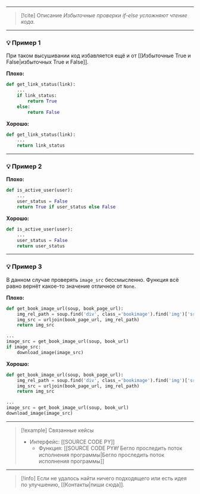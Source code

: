 ***

> [!cite] Описание
>_Избыточные проверки if-else усложняют чтение кода._

***
### 💡 Пример 1
При таком высушивании код избавляется ещё и от [[Избыточные True и False|избыточных True и False]].

**Плохо:**
```python
def get_link_status(link):
    ...
    if link_status:
        return True
    else:
        return False
```

**Хорошо:**
```python
def get_link_status(link):
    ...
    return link_status
```

***
### 💡 Пример 2


**Плохо:**
```python
def is_active_user(user):
    ...
    user_status = False
    return True if user_status else False
```

**Хорошо:**
```python
def is_active_user(user):
    ...
    user_status = False
    return user_status
```

***
### 💡 Пример 3
В данном случае проверять `image_src` беcсмысленно. Функция всё равно вернёт какое-то значение отличное от `None`.

**Плохо:**
```python
def get_book_image_url(soup, book_page_url):
    img_rel_path = soup.find('div', class_='bookimage').find('img')['src']
    img_src = urljoin(book_page_url, img_rel_path)
    return img_src

...
image_src = get_book_image_url(soup, book_url)
if image_src:
    download_image(image_src)
```

**Хорошо:**
```python
def get_book_image_url(soup, book_page_url):
    img_rel_path = soup.find('div', class_='bookimage').find('img')['src']
    img_src = urljoin(book_page_url, img_rel_path)
    return img_src

...
image_src = get_book_image_url(soup, book_url)
download_image(image_src)
```

***

> [!example] Связанные кейсы
>- Интерфейс: [[SOURCE CODE PY]]
>	- Функция: [[SOURCE CODE PY#𝑓 Бегло проследить поток исполнения программы|Бегло проследить поток исполнения программы]]

***

> [!info]
> Если не удалось найти ничего подходящего или есть идея по улучшению, [[Контакты|пиши сюда]].
